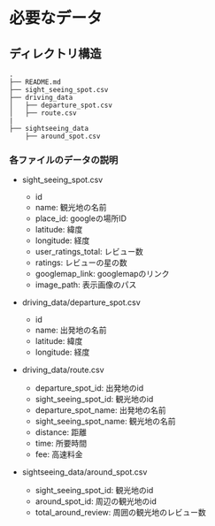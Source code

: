 # 必要なデータ

## ディレクトリ構造
    
```
.
├── README.md
├── sight_seeing_spot.csv
├── driving_data
│   ├── departure_spot.csv
│   ├── route.csv
|   
├── sightseeing_data
    ├── around_spot.csv

```


### 各ファイルのデータの説明
- sight_seeing_spot.csv
    - id
    - name: 観光地の名前
    - place_id: googleの場所ID
    - latitude: 緯度
    - longitude: 経度
    - user_ratings_total: レビュー数
    - ratings: レビューの星の数
    - googlemap_link: googlemapのリンク
    - image_path: 表示画像のパス

- driving_data/departure_spot.csv
    - id
    - name: 出発地の名前
    - latitude: 緯度
    - longitude: 経度

- driving_data/route.csv
    - departure_spot_id: 出発地のid
    - sight_seeing_spot_id: 観光地のid
    - departure_spot_name: 出発地の名前
    - sight_seeing_spot_name: 観光地の名前
    - distance: 距離
    - time: 所要時間
    - fee: 高速料金

- sightseeing_data/around_spot.csv
    - sight_seeing_spot_id: 観光地のid
    - around_spot_id: 周辺の観光地のid
    - total_around_review: 周囲の観光地のレビュー数
    